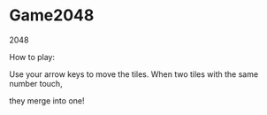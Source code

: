 # Game2048
2048

 How to play: 
 
 Use your arrow keys to move the tiles. When two tiles with the same number touch, 
 
 they merge into one! 
 
 




